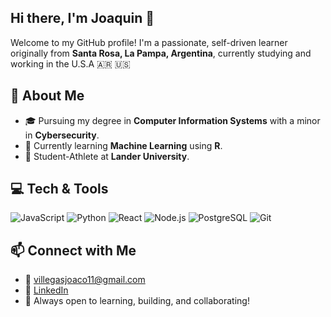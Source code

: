 ## Hi there, I'm Joaquin 👋

Welcome to my GitHub profile! I'm a passionate, self-driven learner originally from **Santa Rosa, La Pampa, Argentina**, currently studying and working in the U.S.A 🇦🇷 🇺🇸

## 🔎 About Me

- 🎓 Pursuing my degree in **Computer Information Systems** with a minor in **Cybersecurity**. 
- 🌱 Currently learning **Machine Learning** using **R**. 
- 💼 Student-Athlete at **Lander University**.

## 💻 Tech & Tools

![JavaScript](https://img.shields.io/badge/-JavaScript-F7DF1E?logo=javascript&logoColor=000)
![Python](https://img.shields.io/badge/-Python-3776AB?logo=python&logoColor=fff)
![React](https://img.shields.io/badge/-React-61DAFB?logo=react&logoColor=000)
![Node.js](https://img.shields.io/badge/-Node.js-339933?logo=node.js&logoColor=fff)
![PostgreSQL](https://img.shields.io/badge/-PostgreSQL-336791?logo=postgresql&logoColor=fff)
![Git](https://img.shields.io/badge/-Git-F05032?logo=git&logoColor=fff)

## 📫 Connect with Me

- 📧 villegasjoaco11@gmail.com
- 💼 [LinkedIn](https://www.linkedin.com/in/villegasjb/)
- 🧠 Always open to learning, building, and collaborating!
